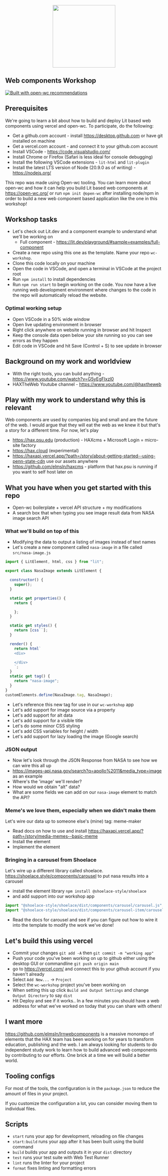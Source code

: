 <p align="center">
  <img width="200" src="https://open-wc.org/hero.png"></img>
</p>

## Web components Workshop

[![Built with open-wc recommendations](https://img.shields.io/badge/built%20with-open--wc-blue.svg)](https://github.com/open-wc)

## Prerequisites
We're going to learn a bit about how to build and deploy Lit based web components using vercel and open-wc. To participate, do the following:

- Get a github.com account - install https://desktop.github.com or have git installed on machine
- Get a vercel.com account - and connect it to your github.com account
- Install VSCode - https://code.visualstudio.com/
- Install Chrome or Firefox (Safari is less ideal for console debugging)
- Install the following VSCode extensions - `lit-html` and `lit-plugin`
- Install the latest LTS version of Node (20.9.0 as of writing) - https://nodejs.org/

This repo was made using Open-wc tooling. You can learn more about open-wc and how it can help you build Lit based web components at https://open-wc.org/ or run `npm init @open-wc` after installing node/npm in order to build a new web component based application like the one in this workshop!

## Workshop tasks
- Let's check out Lit.dev and a component example to understand what we'll be working on
  - Full component - https://lit.dev/playground/#sample=examples/full-component
- Create a new repo using this one as the template. Name your repo `wc-workshop`.
- Clone this code locally on your machine
- Open the code in VSCode, and open a terminal in VSCode at the project root
- Run `npm install` to install dependencies
- Run `npm run start` to begin working on the code. You now have a live running web development environment where changes to the code in the repo will automatically reload the website.

### Optimal working setup
- Open VSCode in a 50% wide window
- Open live updating environment in browser
- Right click anywhere on website running in browser and hit Inspect
- Keep the console data open below your site running so you can see errors as they happen
- Edit code in VSCode and hit Save (Control + S) to see update in browser

## Background on my work and worldview
- With the right tools, you can build anything - https://www.youtube.com/watch?v=G5yEgFIxzl0
- HAXTheWeb Youtube channel - https://www.youtube.com/@haxtheweb

## Play with my work to understand why this is relevant
Web components are used by companies big and small and are the future of the web. I would argue that they will eat the web as we knew it but that's a story for a different time. For now, let's play
- https://hax.psu.edu (production) - HAXcms + Microsoft Login = micro-site factory
- https://hax.cloud (experimental)
- https://haxapi.vercel.app/?path=/story/about-getting-started--using-penn-state-cdn use our assets anywhere
- https://github.com/elmsln/haxcms - platform that hax.psu is running if you want to self host later on

## What you have when you get started with this repo
- Open-wc boilerplate + vercel API structure + my modifications
- A search box that when typing you see image result data from NASA image search API

### What we'll build on top of this
- Modifying the data to output a listing of images instead of text names
- Let's create a new component called `nasa-image` in a file called `src/nasa-image.js`
```js
import { LitElement, html, css } from "lit";

export class NasaImage extends LitElement {

  constructor() {
    super();
  }

  static get properties() {
    return {

    };
  }

  static get styles() {
    return [css``];
  }

  render() {
    return html`
    <div>

    </div>
    `;
  }
  static get tag() {
    return "nasa-image";
  }
}
customElements.define(NasaImage.tag, NasaImage);
```
- Let's reference this new tag for use in our `wc-workshop` app
- Let's add support for image source via a property
- Let's add support for alt data
- Let's add support for a visible title
- Let's do some minor CSS styling
- Let's add CSS variables for height / width
- Let's add support for lazy loading the image (Google search)

### JSON output
- Now let's look through the JSON Response from NASA to see how we can wire this all up
- https://images-api.nasa.gov/search?q=apollo%2011&media_type=image as an example
- Where's the 'image' we'll render?
- How would we obtain "alt" data?
- What are some fields we can add on our `nasa-image` element to match the API?

### Meme's we love them, especially when we didn't make them
Let's wire our data up to someone else's (mine) tag: meme-maker
- Read docs on how to use and install https://haxapi.vercel.app/?path=/story/media-memes--basic-meme
- Install the element
- Implement the element

### Bringing in a carousel from Shoelace
Let's wire up a different library called shoelace. https://shoelace.style/components/carousel to put nasa results into a carousel
- install the element library `npm install @shoelace-style/shoelace`
- and add support into our workshop app
```js
import "@shoelace-style/shoelace/dist/components/carousel/carousel.js";
import "@shoelace-style/shoelace/dist/components/carousel-item/carousel-item.js";
```
- Read the docs for carousel and see if you can figure out how to wire it into the template to modify the work we've done!


## Let's build this using vercel
- Commit your changes `git add -A` then `git commit -m "working app"`
- Push your code you've been working on up to github either using the desktop GUI or commandline `git push origin main`
- go to https://vercel.com/ and connect this to your github account if you haven't already
- Select `Add New...` -> `Project`
- Select the `wc-workshop` project you've been working on
- When setting this up click `Build and Output Settings` and change `Output Directory` to say `dist`
- Hit Deploy and see if it works.. In a few minutes you should have a web address for what we've worked on today that you can share with others!

## I want more
https://github.com/elmsln/lrnwebcomponents is a massive monorepo of elements that the HAX team has been working on for years to transform education, publishing and the web. I am always looking for students to do independent study work to learn how to build advanced web components by contributing to our efforts. One brick at a time we will build a better world.

## Tooling configs

For most of the tools, the configuration is in the `package.json` to reduce the amount of files in your project.

If you customize the configuration a lot, you can consider moving them to individual files.

## Scripts

- `start` runs your app for development, reloading on file changes
- `start:build` runs your app after it has been built using the build command
- `build` builds your app and outputs it in your `dist` directory
- `test` runs your test suite with Web Test Runner
- `lint` runs the linter for your project
- `format` fixes linting and formatting errors
